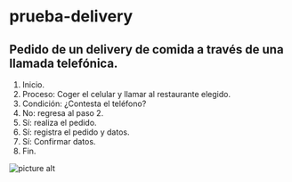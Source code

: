 # prueba-delivery
## Pedido de un delivery de comida a través de una llamada telefónica.
1. Inicio.
2. Proceso: Coger el celular y llamar al restaurante elegido.
3. Condición: ¿Contesta el teléfono?
4. No: regresa al paso 2.
5. Sí: realiza el pedido.
6. Sí: registra el pedido y datos.
7. Sí: Confirmar datos.
8. Fin.

![picture alt](http://2.1m.yt/Rdd1gup.jpg "Diagrama de Flujo")
